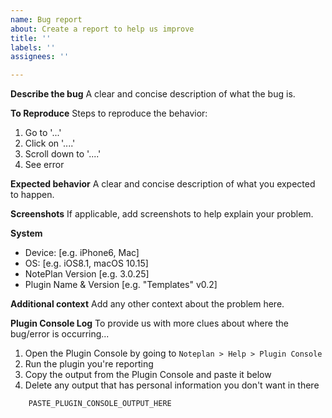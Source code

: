 ```yaml
---
name: Bug report
about: Create a report to help us improve
title: ''
labels: ''
assignees: ''

---
```


**Describe the bug**
A clear and concise description of what the bug is.

**To Reproduce**
Steps to reproduce the behavior:
1. Go to '...'
2. Click on '....'
3. Scroll down to '....'
4. See error

**Expected behavior**
A clear and concise description of what you expected to happen.

**Screenshots**
If applicable, add screenshots to help explain your problem.

**System**
 - Device: [e.g. iPhone6, Mac]
 - OS: [e.g. iOS8.1, macOS 10.15]
 - NotePlan Version [e.g. 3.0.25]
 - Plugin Name & Version [e.g. "Templates" v0.2]

**Additional context**
Add any other context about the problem here. 

**Plugin Console Log**
To provide us with more clues about where the bug/error is occurring...
1. Open the Plugin Console by going to `Noteplan > Help > Plugin Console`
1. Run the plugin you're reporting
1. Copy the output from the Plugin Console and paste it below
1. Delete any output that has personal information you don't want in there
```javascript
    PASTE_PLUGIN_CONSOLE_OUTPUT_HERE
```